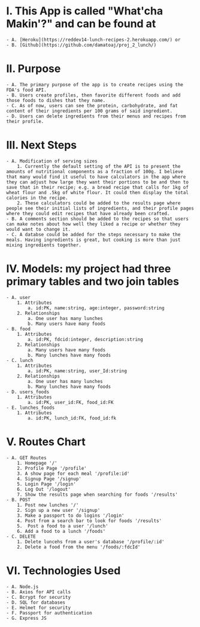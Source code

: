 # I. This App is called "What'cha Makin'?" and can be found at 
    - A. [Heroku](https://reddev14-lunch-recipes-2.herokuapp.com/) or 
    - B. [Github](https://github.com/damatoaj/proj_2_lunch/)

# II. Purpose
    - A. The primary purpose of the app is to create recipes using the FDA's food API.
    - B. Users create profiles, then favorite different foods and add those foods to dishes that they name.
    - C. As of now, users can see the protein, carbohydrate, and fat content of their ingredients per 100 grams of said ingredient.
    - D. Users can delete ingredients from their menus and recipes from their profile.


# III. Next Steps
    - A. Modification of serving sizes
        1. Currently the default setting of the API is to present the amounts of nutritional components as a fraction of 100g. I believe that many would find it useful to have calculators in the app where they can adjust how large they want their portions to be and then to save that in their recipe; e.g. a bread recipe that calls for 1kg of wheat flour and .5kg of white flour. It could then display the total calories in the recipe.
        2. These calculators could be added to the results page where people see their initial lists of ingredients, and their profile pages where they could edit recipes that have already been crafted.
    - B. A comments section should be added to the recipes so that users can make notes about how well they liked a recipe or whether they would want to change it.
    - C. A databse could be added for the steps necessary to make the meals. Having ingredients is great, but cooking is more than just mixing ingredients together.

# IV. Models: my project had three primary tables and two join tables
    - A. user
        1. Attributes
            a. id:PK, name:string, age:integer, password:string
        2. Relationships
            a. One user has many lunches
            b. Many users have many foods
    - B. food
        1. Attributes
            a. id:PK, fdcid:integer, description:string
        2. Relationships
            a. Many users have many foods
            b. Many lunches have many foods
    - C. lunch
        1. Attributes
            a. id:PK, name:string, user_Id:string
        2. Relationships
            a. One user has many lunches
            b. Many lunches have many foods
    - D. users_foods
        1. Attributes
            a. id:PK, user_id:FK, food_id:FK
    - E. lunches_foods
        1. Attributes
            a. id:PK, lunch_id:FK, food_id:fk

# V. Routes Chart
    - A. GET Routes
        1. Homepage '/'
        2. Profile Page '/profile'
        3. A show page for each meal '/profile:id'
        4. Signup Page '/signup'
        5. Login Page '/login'
        6. Log Out '/logout'
        7. Show the results page when searching for foods '/results'
    - B. POST
        1. Post new lunches '/'
        2. Sign up a new user '/signup'
        3. Make a passport to do logins '/login'
        4. Post from a search bar to look for foods '/results'
        5.  Post a food to a user '/lunch'
        6. Add a food to a lunch '/foods'
    - C. DELETE
        1. Delete luncehs from a user's database '/profile/:id'
        2. Delete a food from the menu '/foods/:fdcId'

# VI. Technologies Used
    - A. Node.js
    - B. Axios for API calls
    - C. Bcrypt for security
    - D. SQL for databases
    - E. Helmet for security
    - F. Passport for authentication
    - G. Express JS
